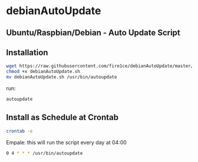 # debianAutoUpdate

## Ubuntu/Raspbian/Debian - Auto Update Script

## Installation

```bash
wget https://raw.githubusercontent.com/fire1ce/debianAutoUpdate/master/debianAutoUpdate.sh
chmod +x debianAutoUpdate.sh
mv debianAutoUpdate.sh /usr/bin/autoupdate
```

run:

```bash
autoupdate
```

## Install as Schedule at Crontab

```bash
crontab -e
```
Empale:
this will run the script every day at 04:00

```bash
0 4 * * * /usr/bin/autoupdate
```




```
